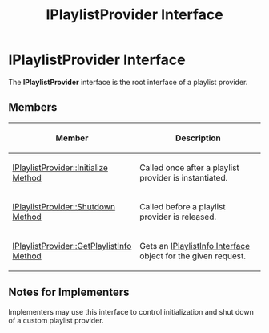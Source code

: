 ﻿---
title: IPlaylistProvider Interface
TOCTitle: IPlaylistProvider Interface
ms:assetid: b4baeec6-a0f6-4a22-9278-0611b29818e9
ms:mtpsurl: https://msdn.microsoft.com/en-us/library/Dd146285(v=VS.90)
ms:contentKeyID: 19132356
ms.date: 05/02/2012
mtps_version: v=VS.90
---

# IPlaylistProvider Interface

The **IPlaylistProvider** interface is the root interface of a playlist provider.

## Members

<table>
<colgroup>
<col style="width: 50%" />
<col style="width: 50%" />
</colgroup>
<thead>
<tr class="header">
<th><p>Member</p></th>
<th><p>Description</p></th>
</tr>
</thead>
<tbody>
<tr class="odd">
<td><p><a href="iplaylistprovider-initialize-method.md">IPlaylistProvider::Initialize Method</a></p></td>
<td><p>Called once after a playlist provider is instantiated.</p></td>
</tr>
<tr class="even">
<td><p><a href="iplaylistprovider-shutdown-method.md">IPlaylistProvider::Shutdown Method</a></p></td>
<td><p>Called before a playlist provider is released.</p></td>
</tr>
<tr class="odd">
<td><p><a href="iplaylistprovider-getplaylistinfo-method.md">IPlaylistProvider::GetPlaylistInfo Method</a></p></td>
<td><p>Gets an <a href="iplaylistinfo-interface.md">IPlaylistInfo Interface</a> object for the given request.</p></td>
</tr>
</tbody>
</table>


## Notes for Implementers

Implementers may use this interface to control initialization and shut down of a custom playlist provider.

